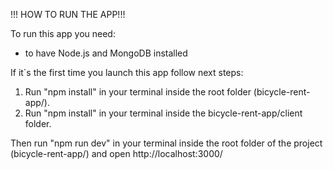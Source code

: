 !!! HOW TO RUN THE APP!!!

To run this app you need:
 - to have Node.js and MongoDB installed
 
If it`s the first time you launch this app follow next steps:
  1. Run "npm install" in your terminal inside the root folder (bicycle-rent-app/).
  2. Run "npm install" in your terminal inside the bicycle-rent-app/client folder.
  
Then run "npm run dev" in your terminal inside the root folder of the project (bicycle-rent-app/) and open http://localhost:3000/
